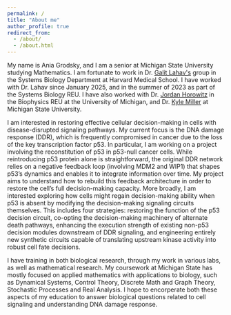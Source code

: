 ```yaml
---
permalink: /
title: "About me"
author_profile: true
redirect_from: 
  - /about/
  - /about.html
---
```

My name is Ania Grodsky, and I am a senior at Michigan State University studying Mathematics. I am fortunate to work in Dr. [Galit Lahav's](https://sysbio.med.harvard.edu/galit-lahav) group in the Systems Biology Department at Harvard Medical School. I have worked with Dr. Lahav since January 2025, and in the summer of 2023 as part of the Systems Biology REU. I have also worked with Dr. [Jordan Horowitz](https://sites.lsa.umich.edu/horowitz-lab/) in the Biophysics REU at the University of Michigan, and Dr. [Kyle Miller](https://www.kyle-miller.org/SATlab.html) at Michigan State University.

I am interested in restoring effective cellular decision-making in cells with disease-disrupted signaling pathways. My current focus is the DNA damage response (DDR), which is frequently compromised in cancer due to the loss of the key transcription factor p53. In particular, I am working on a project involving the reconstitution of p53 in p53-null cancer cells. While reintroducing p53 protein alone is straightforward, the original DDR network relies on a negative feedback loop (involving MDM2 and WIP1) that shapes p53’s dynamics and enables it to integrate information over time. My project aims to understand how to rebuild this feedback architecture in order to restore the cell’s full decision-making capacity. More broadly, I am interested exploring how cells might regain decision-making ability when p53 is absent by modifying the decision-making signaling circuits themselves. This includes four strategies: restoring the function of the p53 decision circuit, co-opting the decision-making machinery of alternate death pathways, enhancing the execution strength of existing non-p53 decision modules downstream of DDR signaling, and engineering entirely new synthetic circuits capable of translating upstream kinase activity into robust cell fate decisions.

I have training in both biological research, through my work in various labs, as well as mathematical research. My coursework at Michigan State has mostly focused on applied mathematics with applications to biology, such as Dynamical Systems, Control Theory, Discrete Math and Graph Theory, Stochastic Processes and Real Analysis. I hope to encorperate both these aspects of my education to answer biological questions related to cell signaling and understanding DNA damage response.

